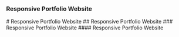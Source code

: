 <h3>Responsive Portfolio Website</h3>
# Responsive Portfolio Website
## Responsive Portfolio Website
### Responsive Portfolio Website
#### Responsive Portfolio Website
